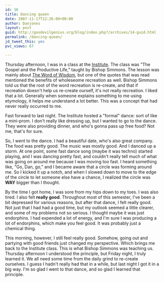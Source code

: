 ```yaml
---
id: 16
title: Dancing queen
date: 2007-11-17T12:26:09+00:00
author: Danjones
layout: post
guid: http://goodevilgenius.org/blog/index.php?/archives/14-guid.html
permalink: /dancing-queen/
jd_tweet_this: yes
pvc_views: 67

---
```

Thursday afternoon, I was in a class at the [Institute](http://www.ldsces.org/Austin). The class was "The Gospel and the Productive Life," taught by Bishop Simmons. The lesson was mainly about [The Word of Wisdom](http://scriptures.lds.org/dc/89), but one of the quotes that was read mentioned the benefits of wholeseome recreation as well. Bishop Simmons told us that the root of the word recreation is re-create, and that if recreation doesn't help us re-create ourself, it's not really recreation. I liked that a lot. Generally when someone explains something to me using etymology, it helps me understand a lot better. This was a concept that had never really occurred to me.

Fast forward to last night. The Institute hosted a "formal" dance: sort of like a mini-prom. I don't really like dressing up, but I wanted to go to the dance. They were also providing dinner, and who's gonna pass up free food? Not me, that's for sure.

So, I went to the dance. I had a beautiful date, who's also great company. The food was pretty good. The music was mostly good. And I danced up a storm. At one point, some fast dance song (maybe it was techno) started playing, and I was dancing pretty fast, and couldn't really tell much of what was going on around me because I was moving too fast. I heard something like, "Go, Dan, go," and I became aware that a circle was forming around me. So I kicked it up a notch, and when I slowed down to move to the edge of the circle to let someone else have a chance, I realized the circle was **WAY** bigger than I thought.

By the time I got home, I was sore from my hips down to my toes. I was also tired. I also felt **really good**. Throughout most of this semester, I've been a bit depressed for various reasons, but after that dance, I felt really good. Not just that I had had a good time, but my outlook seemed a little clearer, and some of my problems not so serious. I thought maybe it was just endorphins. I had expended a lot of energy, and I'm sure I was producing a lot of endorphins, which make you feel good. It was probably just a chemical thing.

This morning, however, I still feel really good. Somehow, going out and partying with good friends just changed my perspective. Which brings me back to the Institute class. This is what Bishop Simmons was teaching us. Thursday afternoon I understood the principle, but Friday night, I truly learned it. We all need some time from the daily grind to re-create ourselves. I guess I hadn't really had that in a while, but last night I got it in a big way. I'm so glad I went to that dance, and so glad I learned that principle.
